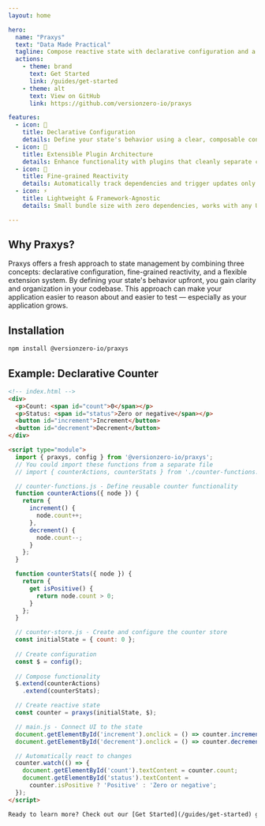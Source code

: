 ```yaml
---
layout: home

hero:
  name: "Praxys"
  text: "Data Made Practical"
  tagline: Compose reactive state with declarative configuration and a plugin system
  actions:
    - theme: brand
      text: Get Started
      link: /guides/get-started
    - theme: alt
      text: View on GitHub
      link: https://github.com/versionzero-io/praxys

features:
  - icon: 📝
    title: Declarative Configuration
    details: Define your state's behavior using a clear, composable configuration system
  - icon: 🧩
    title: Extensible Plugin Architecture
    details: Enhance functionality with plugins that cleanly separate concerns and promote reusability
  - icon: 🔄
    title: Fine-grained Reactivity
    details: Automatically track dependencies and trigger updates only when relevant data changes
  - icon: ⚡
    title: Lightweight & Framework-Agnostic
    details: Small bundle size with zero dependencies, works with any UI framework

---
```


## Why Praxys?

Praxys offers a fresh approach to state management by combining three concepts: declarative configuration, fine-grained reactivity, and a flexible extension system. By defining your state's behavior upfront, you gain clarity and organization in your codebase. This approach can make your application easier to reason about and easier to test — especially as your application grows.

## Installation

```bash
npm install @versionzero-io/praxys
```

## Example: Declarative Counter

```html
<!-- index.html -->
<div>
  <p>Count: <span id="count">0</span></p>
  <p>Status: <span id="status">Zero or negative</span></p>
  <button id="increment">Increment</button>
  <button id="decrement">Decrement</button>
</div>

<script type="module">
  import { praxys, config } from '@versionzero-io/praxys';
  // You could import these functions from a separate file
  // import { counterActions, counterStats } from './counter-functions.js';

  // counter-functions.js - Define reusable counter functionality
  function counterActions({ node }) {
    return {
      increment() { 
        node.count++; 
      },
      decrement() { 
        node.count--; 
      }
    };
  }

  function counterStats({ node }) {
    return {
      get isPositive() { 
        return node.count > 0; 
      }
    };
  }

  // counter-store.js - Create and configure the counter store
  const initialState = { count: 0 };
  
  // Create configuration
  const $ = config();
  
  // Compose functionality
  $.extend(counterActions)
    .extend(counterStats);

  // Create reactive state
  const counter = praxys(initialState, $);

  // main.js - Connect UI to the state
  document.getElementById('increment').onclick = () => counter.increment();
  document.getElementById('decrement').onclick = () => counter.decrement();

  // Automatically react to changes
  counter.watch(() => {
    document.getElementById('count').textContent = counter.count;
    document.getElementById('status').textContent = 
      counter.isPositive ? 'Positive' : 'Zero or negative';
  });
</script>

Ready to learn more? Check out our [Get Started](/guides/get-started) guide for a more comprehensive look at Praxys, or jump to the [Cheat Sheet](/cheat-sheet) for a complete reference.